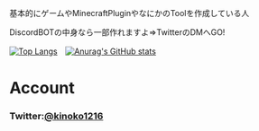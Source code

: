 基本的にゲームやMinecraftPluginやなにかのToolを作成している人

DiscordBOTの中身なら一部作れますよ=>TwitterのDMへGO!

[![Top Langs](https://github-readme-stats.vercel.app/api/top-langs/?username=kinoko2k)](https://github.com/kinoko2k/github-readme-stats)　[![Anurag's GitHub stats](https://github-readme-stats.vercel.app/api?username=kinoko2k)](https://github.com/kinoko2k/github-readme-stats)

# Account
### Twitter:[@kinoko1216](https://twitter.com/kinoko1216)
